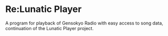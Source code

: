 # Re:Lunatic Player
 A program for playback of Gensokyo Radio with easy access to song data, continuation of the Lunatic Player project.
